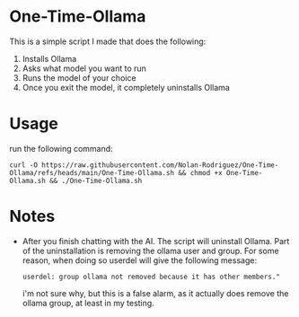 # One-Time-Ollama
This is a simple script I made that does the following:
1. Installs Ollama
2. Asks what model you want to run
3. Runs the model of your choice
4. Once you exit the model, it completely uninstalls Ollama

# Usage
run the following command:

`curl -O https://raw.githubusercontent.com/Nolan-Rodriguez/One-Time-Ollama/refs/heads/main/One-Time-Ollama.sh && chmod +x One-Time-Ollama.sh && ./One-Time-Ollama.sh`

# Notes
- After you finish chatting with the AI. The script will uninstall Ollama. Part of the uninstallation is removing the ollama user and group. For some reason, when doing so userdel will give the following message:

  `userdel: group ollama not removed because it has other members."`

  i'm not sure why, but this is a false alarm, as it actually does remove the ollama group, at least in my testing.
